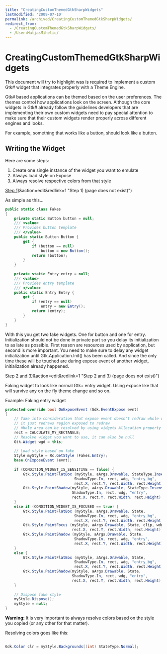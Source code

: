 ```yaml
---
title: "CreatingCustomThemedGtkSharpWidgets"
lastmodified: '2009-07-10'
permalink: /archived/CreatingCustomThemedGtkSharpWidgets/
redirect_from:
  - /CreatingCustomThemedGtkSharpWidgets/
  - /User:MatjasMihelic/
---
```


CreatingCustomThemedGtkSharpWidgets
===================================

This document will try to highlight was is required to implement a custom Gtk\# widget that integrates properly with a Theme Engine.

Gtk\# based applications can be themed based on the user preferences. The themes control how applications look on the screen. Although the core widgets in Gtk\# already follow the guidelines developers that are implementing their own custom widgets need to pay special attention to make sure that their custom widgets render properly across different engines and looks.

For example, something that works like a button, should look like a button.

Writing the Widget
------------------

Here are some steps:

1.  Create one single instance of the widget you want to emulate
2.  Always load style on Expose
3.  Always resolve respective colors from that style

[Step 1)](/index.php?title=Step_1)&action=edit&redlink=1 "Step 1) (page does not exist)")

As simple as this...

``` csharp
public static class Fakes
{
    private static Button button = null;
    /// <value>
    /// Provides button template
    /// </value>
    public static Button Button {
        get {
            if (button == null)
                button = new Button();
            return (button);
        }
    }
 
    private static Entry entry = null;
    /// <value>
    /// Provides entry template
    /// </value>
    public static Entry Entry {
        get {
            if (entry == null)
                entry = new Entry();
            return (entry);
        }
    }
}
```

With this you get two fake widgets. One for button and one for entry. Initialization should not be done in private part so you delay its initialization to as late as possible. First reason are resources used by application, but second is more important. You need to make sure to delay any widget initialization until Gtk.Application.Init() has been called. And since the only time these will be touched are during expose event of another widget, initialization already happened.

[Step 2 and 3)](/index.php?title=Step_2_and_3)&action=edit&redlink=1 "Step 2 and 3) (page does not exist)")

Faking widget to look like normal Gtk+ entry widget. Using expose like that will survive any on the fly theme change and so on.

Example: Faking entry widget

``` csharp
protected override bool OnExposeEvent (Gdk.EventExpose evnt)
{
    // Take into consideration that expose event doesn't redraw whole widget
    // it just redraws region exposed to redraw
    // Whole area can be resolved by using widgets Allocation property
    rect = CALCULATE_MY_RECTANGLE;
    // Resolve widget you want to use, it can also be null
    Gtk.Widget wgd = this;
 
    // Load style based on fake               
    Style myStyle = Rc.GetStyle (Fakes.Entry);
    base.OnExposeEvent (evnt);
 
    if (CONDITION_WIDGET_IS_SENSITIVE == false) {
        Gtk.Style.PaintFlatBox (myStyle, aArgs.Drawable, StateType.Insensitive, 
                               ShadowType.In, rect, wdg, "entry_bg", 
                               rect.X, rect.Y, rect.Width, rect.Height);
        Gtk.Style.PaintShadow(myStyle, aArgs.Drawable, StateType.Insensitive, 
                              ShadowType.In, rect, wdg, "entry", 
                              rect.X, rect.Y, rect.Width, rect.Height);
    }
    else if (CONDITION_WIDGET_IS_FOCUSED == true) {                
        Gtk.Style.PaintFlatBox (myStyle, aArgs.Drawable, State, 
                               ShadowType.In, rect, wdg, "entry_bg", 
                               rect.X, rect.Y, rect.Width, rect.Height);
        Gtk.Style.PaintFocus (myStyle, aArgs.Drawable, State, clip, wdg, "entry", 
                              rect.X, rect.Y, rect.Width, rect.Height);
        Gtk.Style.PaintShadow (myStyle, aArgs.Drawable, State, 
                               ShadowType.In, rect, wdg, "entry", 
                               rect.X, rect.Y, rect.Width, rect.Height);
    }
    else {
        Gtk.Style.PaintFlatBox (myStyle, aArgs.Drawable, State, 
                               ShadowType.In, rect, wdg, "entry_bg", 
                               rect.X, rect.Y, rect.Width, rect.Height);
        Gtk.Style.PaintShadow(myStyle, aArgs.Drawable, State, 
                              ShadowType.In, rect, wdg, "entry", 
                              rect.X, rect.Y, rect.Width, rect.Height);
    }
 
    // Dispose fake style     
    myStyle.Dispose();
    myStyle = null;
}
```

**Warning:** It is very important to always resolve colors based on the style you copied (or any other for that matter).

Resolving colors goes like this:

``` csharp
 
Gdk.Color clr = myStyle.Backgrounds[(int) StateType.Normal];
```

